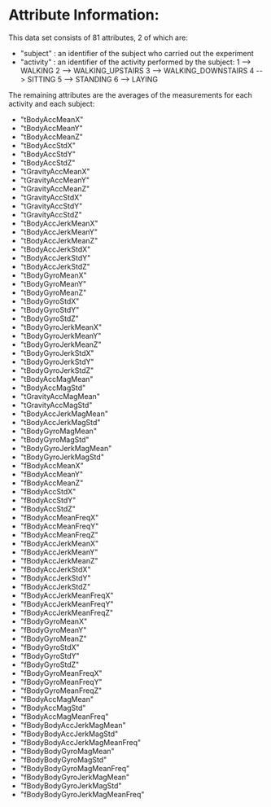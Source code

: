 # Attribute Information:
This data set consists of 81 attributes, 2 of which are:
- "subject" : an identifier of the subject who carried out the experiment
- "activity" : an identifier of the activity performed by the subject:
    1 --> WALKING
    2 --> WALKING_UPSTAIRS
    3 --> WALKING_DOWNSTAIRS
    4 --> SITTING
    5 --> STANDING
    6 --> LAYING

The remaining attributes are the averages of the measurements for each activity and each subject:
- "tBodyAccMeanX"               
- "tBodyAccMeanY"                
- "tBodyAccMeanZ"                
- "tBodyAccStdX"                
- "tBodyAccStdY"
- "tBodyAccStdZ"                 
- "tGravityAccMeanX"            
- "tGravityAccMeanY"             
- "tGravityAccMeanZ"          
- "tGravityAccStdX"             
- "tGravityAccStdY"
- "tGravityAccStdZ"           
- "tBodyAccJerkMeanX"           
- "tBodyAccJerkMeanY"          
- "tBodyAccJerkMeanZ"           
- "tBodyAccJerkStdX"            
- "tBodyAccJerkStdY"          
- "tBodyAccJerkStdZ"           
- "tBodyGyroMeanX"              
- "tBodyGyroMeanY"            
- "tBodyGyroMeanZ"              
- "tBodyGyroStdX"               
- "tBodyGyroStdY"              
- "tBodyGyroStdZ"               
- "tBodyGyroJerkMeanX"          
- "tBodyGyroJerkMeanY"         
- "tBodyGyroJerkMeanZ"          
- "tBodyGyroJerkStdX"           
- "tBodyGyroJerkStdY"         
- "tBodyGyroJerkStdZ"           
- "tBodyAccMagMean"             
- "tBodyAccMagStd"             
- "tGravityAccMagMean"          
- "tGravityAccMagStd"           
- "tBodyAccJerkMagMean"         
- "tBodyAccJerkMagStd"           
- "tBodyGyroMagMean"            
- "tBodyGyroMagStd"             
- "tBodyGyroJerkMagMean"         
- "tBodyGyroJerkMagStd"         
- "fBodyAccMeanX"               
- "fBodyAccMeanY"               
- "fBodyAccMeanZ"               
- "fBodyAccStdX"                
- "fBodyAccStdY"                
- "fBodyAccStdZ"                
- "fBodyAccMeanFreqX"          
- "fBodyAccMeanFreqY"          
- "fBodyAccMeanFreqZ"           
- "fBodyAccJerkMeanX"          
- "fBodyAccJerkMeanY"            
- "fBodyAccJerkMeanZ"           
- "fBodyAccJerkStdX"           
- "fBodyAccJerkStdY"             
- "fBodyAccJerkStdZ"            
- "fBodyAccJerkMeanFreqX"      
- "fBodyAccJerkMeanFreqY"       
- "fBodyAccJerkMeanFreqZ"       
- "fBodyGyroMeanX"             
- "fBodyGyroMeanY"              
- "fBodyGyroMeanZ"              
- "fBodyGyroStdX"              
- "fBodyGyroStdY"                
- "fBodyGyroStdZ"               
- "fBodyGyroMeanFreqX"        
- "fBodyGyroMeanFreqY"          
- "fBodyGyroMeanFreqZ"          
- "fBodyAccMagMean"           
- "fBodyAccMagStd"               
- "fBodyAccMagMeanFreq"         
- "fBodyBodyAccJerkMagMean"     
- "fBodyBodyAccJerkMagStd"       
- "fBodyBodyAccJerkMagMeanFreq" 
- "fBodyBodyGyroMagMean"        
- "fBodyBodyGyroMagStd"          
- "fBodyBodyGyroMagMeanFreq"    
- "fBodyBodyGyroJerkMagMean"     
- "fBodyBodyGyroJerkMagStd"      
- "fBodyBodyGyroJerkMagMeanFreq"
